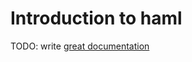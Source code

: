 # Introduction to haml

TODO: write [great documentation](http://jacobian.org/writing/great-documentation/what-to-write/)
